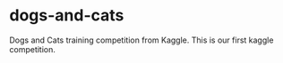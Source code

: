 # dogs-and-cats
Dogs and Cats training competition from Kaggle. 
This is our first kaggle competition.
